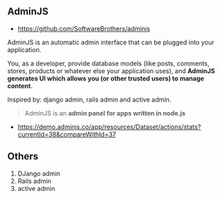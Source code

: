 ## AdminJS

* https://github.com/SoftwareBrothers/adminjs

AdminJS is an automatic admin interface that can be plugged into your application.

You, as a developer, provide database models (like posts, comments, stores, products or whatever else your application uses), and **AdminJS generates UI which allows you (or other trusted users) to manage content**.

Inspired by: django admin, rails admin and active admin.

>  AdminJS is an **admin panel for apps written in node.js** 

* https://demo.adminjs.co/app/resources/Dataset/actions/stats?currentId=38&compareWithId=37

## Others

1. DJango admin
2. Rails admin
3. active admin